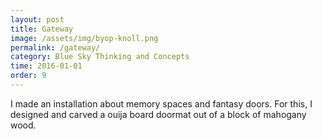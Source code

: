 ```yaml
---
layout: post
title: Gateway
image: /assets/img/byop-knoll.png
permalink: /gateway/
category: Blue Sky Thinking and Concepts
time: 2016-01-01
order: 9
---
```


I made an installation about memory spaces and fantasy doors. For this, I designed and carved a ouija board doormat out of a block of mahogany wood. 